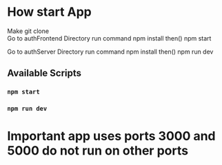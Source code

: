 # How start App
Make git clone
</br>
Go to authFrontend Directory run command npm install   then()  npm start

Go to authServer Directory run command npm install   then()  npm run dev


## Available Scripts



### `npm start`
### `npm run dev`


<h1>Important app uses ports  3000 and 5000  do not run on other ports</h1>
